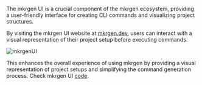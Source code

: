 The mkrgen UI is a crucial component of the mkrgen ecosystem, providing a user-friendly interface for creating CLI commands and visualizing project structures.

By visiting the mkrgen UI website at [mkrgen.dev](https://mkrgen.dev), users can interact with a visual representation of their project setup before executing commands.

![mkrgenUI](public/blueprint_ui.png)

This enhances the overall experience of using mkrgen by providing a visual representation of project setups and simplifying the command generation process. Check mkrgen UI [code](https://github.com/briancbarrow/go-blueprint-htmx).
